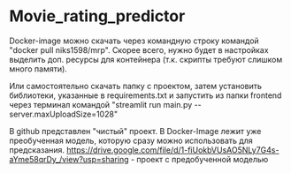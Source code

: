 # Movie_rating_predictor

Docker-image можно скачать через командную строку командой "docker pull niks1598/mrp". Скорее всего, нужно будет в настройках выделить доп. ресурсы для контейнера (т.к. скрипты требуют слишком много памяти).

Или самостоятельно скачать папку с проектом,  затем установить библиотеки, указанные в requirements.txt и запустить из папки frontend через терминал командой "streamlit run main.py --server.maxUploadSize=1028"

В github представлен "чистый" проект. В Docker-Image лежит уже преобученная модель, которую сразу можно использовать для предсказания. https://drive.google.com/file/d/1-fiUokbVUsAO5NLy7G4s-aYme58qrDy_/view?usp=sharing - проект с предобученной  моделью 
